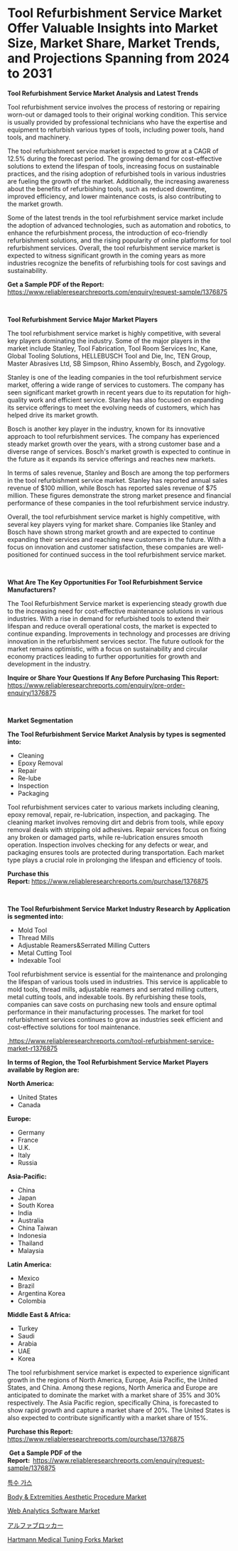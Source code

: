 <p><h1>Tool Refurbishment Service Market Offer Valuable Insights into Market Size, Market Share, Market Trends, and Projections Spanning from 2024 to 2031</h1></p><p><strong>Tool Refurbishment Service Market Analysis and Latest Trends</strong></p>
<p><p>Tool refurbishment service involves the process of restoring or repairing worn-out or damaged tools to their original working condition. This service is usually provided by professional technicians who have the expertise and equipment to refurbish various types of tools, including power tools, hand tools, and machinery.</p><p>The tool refurbishment service market is expected to grow at a CAGR of 12.5% during the forecast period. The growing demand for cost-effective solutions to extend the lifespan of tools, increasing focus on sustainable practices, and the rising adoption of refurbished tools in various industries are fueling the growth of the market. Additionally, the increasing awareness about the benefits of refurbishing tools, such as reduced downtime, improved efficiency, and lower maintenance costs, is also contributing to the market growth.</p><p>Some of the latest trends in the tool refurbishment service market include the adoption of advanced technologies, such as automation and robotics, to enhance the refurbishment process, the introduction of eco-friendly refurbishment solutions, and the rising popularity of online platforms for tool refurbishment services. Overall, the tool refurbishment service market is expected to witness significant growth in the coming years as more industries recognize the benefits of refurbishing tools for cost savings and sustainability.</p></p>
<p><strong>Get a Sample PDF of the Report:&nbsp;</strong> <a href="https://www.reliableresearchreports.com/enquiry/request-sample/1376875">https://www.reliableresearchreports.com/enquiry/request-sample/1376875</a></p>
<p>&nbsp;</p>
<p><strong>Tool Refurbishment Service Major Market Players</strong></p>
<p><p>The tool refurbishment service market is highly competitive, with several key players dominating the industry. Some of the major players in the market include Stanley, Tool Fabrication, Tool Room Services Inc, Kane, Global Tooling Solutions, HELLEBUSCH Tool and Die, Inc, TEN Group, Master Abrasives Ltd, SB Simpson, Rhino Assembly, Bosch, and Zygology.</p><p>Stanley is one of the leading companies in the tool refurbishment service market, offering a wide range of services to customers. The company has seen significant market growth in recent years due to its reputation for high-quality work and efficient service. Stanley has also focused on expanding its service offerings to meet the evolving needs of customers, which has helped drive its market growth.</p><p>Bosch is another key player in the industry, known for its innovative approach to tool refurbishment services. The company has experienced steady market growth over the years, with a strong customer base and a diverse range of services. Bosch's market growth is expected to continue in the future as it expands its service offerings and reaches new markets.</p><p>In terms of sales revenue, Stanley and Bosch are among the top performers in the tool refurbishment service market. Stanley has reported annual sales revenue of $100 million, while Bosch has reported sales revenue of $75 million. These figures demonstrate the strong market presence and financial performance of these companies in the tool refurbishment service industry.</p><p>Overall, the tool refurbishment service market is highly competitive, with several key players vying for market share. Companies like Stanley and Bosch have shown strong market growth and are expected to continue expanding their services and reaching new customers in the future. With a focus on innovation and customer satisfaction, these companies are well-positioned for continued success in the tool refurbishment service market.</p></p>
<p>&nbsp;</p>
<p><strong>What Are The Key Opportunities For Tool Refurbishment Service Manufacturers?</strong></p>
<p><p>The Tool Refurbishment Service market is experiencing steady growth due to the increasing need for cost-effective maintenance solutions in various industries. With a rise in demand for refurbished tools to extend their lifespan and reduce overall operational costs, the market is expected to continue expanding. Improvements in technology and processes are driving innovation in the refurbishment services sector. The future outlook for the market remains optimistic, with a focus on sustainability and circular economy practices leading to further opportunities for growth and development in the industry.</p></p>
<p><strong>Inquire or Share Your Questions If Any Before Purchasing This Report:</strong> <a href="https://www.reliableresearchreports.com/enquiry/pre-order-enquiry/1376875">https://www.reliableresearchreports.com/enquiry/pre-order-enquiry/1376875</a></p>
<p>&nbsp;</p>
<p><strong>Market Segmentation</strong></p>
<p><strong>The Tool Refurbishment Service Market Analysis by types is segmented into:</strong></p>
<p><ul><li>Cleaning</li><li>Epoxy Removal</li><li>Repair</li><li>Re-lube</li><li>Inspection</li><li>Packaging</li></ul></p>
<p><p>Tool refurbishment services cater to various markets including cleaning, epoxy removal, repair, re-lubrication, inspection, and packaging. The cleaning market involves removing dirt and debris from tools, while epoxy removal deals with stripping old adhesives. Repair services focus on fixing any broken or damaged parts, while re-lubrication ensures smooth operation. Inspection involves checking for any defects or wear, and packaging ensures tools are protected during transportation. Each market type plays a crucial role in prolonging the lifespan and efficiency of tools.</p></p>
<p><strong>Purchase this Report:&nbsp;</strong><a href="https://www.reliableresearchreports.com/purchase/1376875">https://www.reliableresearchreports.com/purchase/1376875</a></p>
<p>&nbsp;</p>
<p><strong>The Tool Refurbishment Service Market Industry Research by Application is segmented into:</strong></p>
<p><ul><li>Mold Tool</li><li>Thread Mills</li><li>Adjustable Reamers&Serrated Milling Cutters</li><li>Metal Cutting Tool</li><li>Indexable Tool</li></ul></p>
<p><p>Tool refurbishment service is essential for the maintenance and prolonging the lifespan of various tools used in industries. This service is applicable to mold tools, thread mills, adjustable reamers and serrated milling cutters, metal cutting tools, and indexable tools. By refurbishing these tools, companies can save costs on purchasing new tools and ensure optimal performance in their manufacturing processes. The market for tool refurbishment services continues to grow as industries seek efficient and cost-effective solutions for tool maintenance.</p></p>
<p><a href="https://www.reliableresearchreports.com/tool-refurbishment-service-market-r1376875">&nbsp;https://www.reliableresearchreports.com/tool-refurbishment-service-market-r1376875</a></p>
<p><strong>In terms of Region, the Tool Refurbishment Service Market Players available by Region are:</strong></p>
<p>
    <p> <strong> North America: </strong>
        <ul>
            <li>United States</li>
            <li>Canada</li>
        </ul>
        </p> 
    <p> <strong> Europe: </strong>
        <ul>
            <li>Germany</li>
            <li>France</li>
            <li>U.K.</li>
            <li>Italy</li>
            <li>Russia</li>
        </ul>
        </p> 
    <p> <strong> Asia-Pacific: </strong>
        <ul>
            <li>China</li>
            <li>Japan</li>
            <li>South Korea</li>
            <li>India</li>
            <li>Australia</li>
            <li>China Taiwan</li>
            <li>Indonesia</li>
            <li>Thailand</li>
            <li>Malaysia</li>
        </ul>
        </p> 
    <p> <strong> Latin America: </strong>
        <ul>
            <li>Mexico</li>
            <li>Brazil</li>
            <li>Argentina Korea</li>
            <li>Colombia</li>
        </ul>
        </p> 
    <p> <strong> Middle East & Africa: </strong>
        <ul>
            <li>Turkey</li>
            <li>Saudi</li>
            <li>Arabia</li>
            <li>UAE</li>
            <li>Korea</li>
        </ul>
    </p>
    </p>
<p><p>The tool refurbishment service market is expected to experience significant growth in the regions of North America, Europe, Asia Pacific, the United States, and China. Among these regions, North America and Europe are anticipated to dominate the market with a market share of 35% and 30% respectively. The Asia Pacific region, specifically China, is forecasted to show rapid growth and capture a market share of 20%. The United States is also expected to contribute significantly with a market share of 15%.</p></p>
<p><strong>Purchase this Report: </strong><a href="https://www.reliableresearchreports.com/purchase/1376875">https://www.reliableresearchreports.com/purchase/1376875</a></p>
<p>&nbsp;<strong>Get a Sample PDF of the Report:&nbsp;&nbsp;</strong><a href="https://www.reliableresearchreports.com/enquiry/request-sample/1376875">https://www.reliableresearchreports.com/enquiry/request-sample/1376875</a></p>
<p><strong></strong></p>
<p><p><a href="https://github.com/laholand/Market-Research-Report-List-4/blob/main/90403211179.md">특수 가스</a></p><p><a href="https://issuu.com/reportprime-2/docs/body-extremities-aesthetic-procedure-market-size-2">Body & Extremities Aesthetic Procedure Market</a></p><p><a href="https://medium.com/@jayrussel94/web-analytics-software-industry-analysis-report-its-market-size-share-trends-by-application-a9aafdb8f137">Web Analytics Software Market</a></p><p><a href="https://github.com/mohamedbakry57/Market-Research-Report-List-5/blob/main/5092957185827.md">アルファブロッカー</a></p><p><a href="https://medium.com/@go-emi/future-trends-in-global-hartmann-medical-tuning-forks-market-market-insights-and-analysis-from-9137693135a2">Hartmann Medical Tuning Forks Market</a></p></p>